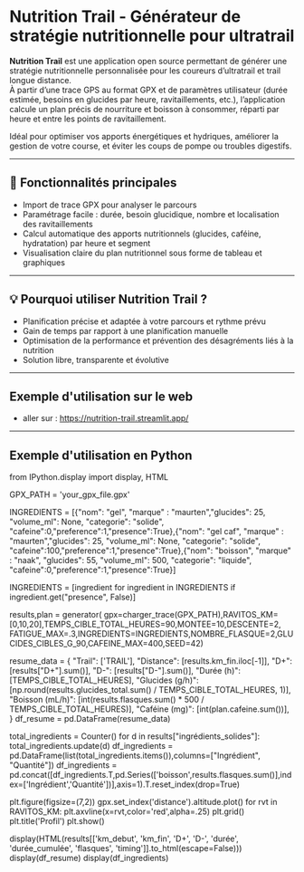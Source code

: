 # Nutrition Trail - Générateur de stratégie nutritionnelle pour ultratrail


**Nutrition Trail** est une application open source permettant de générer une stratégie nutritionnelle personnalisée pour les coureurs d’ultratrail et trail longue distance.  
À partir d’une trace GPS au format GPX et de paramètres utilisateur (durée estimée, besoins en glucides par heure, ravitaillements, etc.), l’application calcule un plan précis de nourriture et boisson à consommer, réparti par heure et entre les points de ravitaillement.  

Idéal pour optimiser vos apports énergétiques et hydriques, améliorer la gestion de votre course, et éviter les coups de pompe ou troubles digestifs.

---

## 🎯 Fonctionnalités principales

- Import de trace GPX pour analyser le parcours  
- Paramétrage facile : durée, besoin glucidique, nombre et localisation des ravitaillements  
- Calcul automatique des apports nutritionnels (glucides, caféine, hydratation) par heure et segment  
- Visualisation claire du plan nutritionnel sous forme de tableau et graphiques  

---

## 💡 Pourquoi utiliser Nutrition Trail ?

- Planification précise et adaptée à votre parcours et rythme prévu  
- Gain de temps par rapport à une planification manuelle  
- Optimisation de la performance et prévention des désagréments liés à la nutrition  
- Solution libre, transparente et évolutive  

---
## Exemple d'utilisation sur le web

- aller sur : https://nutrition-trail.streamlit.app/
  
---

## Exemple d'utilisation en Python

from IPython.display import display, HTML

GPX_PATH = 'your_gpx_file.gpx'

INGREDIENTS = [{"nom": "gel", "marque" : "maurten","glucides": 25, "volume_ml": None, "categorie": "solide", "cafeine":0,"preference":1,"presence":True},{"nom": "gel caf", "marque" : "maurten","glucides": 25, "volume_ml": None, "categorie": "solide", "cafeine":100,"preference":1,"presence":True},{"nom": "boisson", "marque" : "naak", "glucides": 55, "volume_ml": 500, "categorie": "liquide", "cafeine":0,"preference":1,"presence":True}]

INGREDIENTS = [ingredient for ingredient in INGREDIENTS if ingredient.get("presence", False)]

results,plan = generator(
gpx=charger_trace(GPX_PATH),RAVITOS_KM=[0,10,20],TEMPS_CIBLE_TOTAL_HEURES=90,MONTEE=10,DESCENTE=2,
FATIGUE_MAX=.3,INGREDIENTS=INGREDIENTS,NOMBRE_FLASQUE=2,GLUCIDES_CIBLES_G_90,CAFEINE_MAX=400,SEED=42)


resume_data = {
    "Trail": ['TRAIL'],
    "Distance": [results.km_fin.iloc[-1]],
    "D+": [results["D+"].sum()],
    "D-": [results["D-"].sum()],
    "Durée (h)": [TEMPS_CIBLE_TOTAL_HEURES],
    "Glucides (g/h)": [np.round(results.glucides_total.sum() / TEMPS_CIBLE_TOTAL_HEURES, 1)],
    "Boisson (mL/h)": [int(results.flasques.sum() * 500 / TEMPS_CIBLE_TOTAL_HEURES)],
    "Caféine (mg)": [int(plan.cafeine.sum())],
}
df_resume = pd.DataFrame(resume_data)


total_ingredients = Counter()
for d in results["ingrédients_solides"]:
    total_ingredients.update(d)
df_ingredients = pd.DataFrame(list(total_ingredients.items()),columns=["Ingrédient", "Quantité"])
df_ingredients = pd.concat([df_ingredients.T,pd.Series(['boisson',results.flasques.sum()],index=['Ingrédient','Quantité'])],axis=1).T.reset_index(drop=True)


plt.figure(figsize=(7,2))
gpx.set_index('distance').altitude.plot()
for rvt in RAVITOS_KM:
    plt.axvline(x=rvt,color='red',alpha=.25)
plt.grid()
plt.title('Profil')
plt.show()


display(HTML(results[['km_debut', 'km_fin', 'D+', 'D-', 'durée', 'durée_cumulée', 'flasques', 'timing']].to_html(escape=False)))
display(df_resume)
display(df_ingredients)


